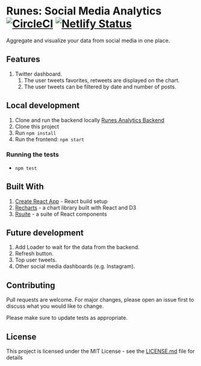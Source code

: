 # Runes: Social Media Analytics   [![CircleCI](https://circleci.com/gh/liashenko/runes-analytics.svg?style=shield)](https://circleci.com/gh/liashenko/runes-analytics)   [![Netlify Status](https://api.netlify.com/api/v1/badges/f9c0bcfb-85e2-4276-b252-156979dcdcfc/deploy-status)](https://app.netlify.com/sites/runes-analytics/deploys) 

Aggregate and visualize your data from social media in one place.

## Features
1. Twitter dashboard.
   1. The user tweets favorites, retweets are displayed on the chart.
   2. The user tweets can be filtered by date and number of posts.
## Local development
1. Clone and run the backend locally [Runes Analytics Backend](https://github.com/liashenko/runes-analytics-backend)
2. Clone this project
3. Run `npm install`
4. Run the frontend: `npm start`

### Running the tests
- `npm test`

## Built With
1. [Create React App](https://github.com/facebook/create-react-app) - React build setup
2. [Recharts](https://github.com/recharts/recharts) - a chart library built with React and D3
3. [Rsuite](https://github.com/rsuite/rsuite) - a suite of React components

## Future development
1. Add Loader to wait for the data from the backend.
2. Refresh button.
3. Top user tweets.
4. Other social media dashboards (e.g. Instagram).

## Contributing
Pull requests are welcome. For major changes, please open an issue first to discuss what you would like to change.

Please make sure to update tests as appropriate.

## License
This project is licensed under the MIT License - see the [LICENSE.md](LICENSE.md) file for details
